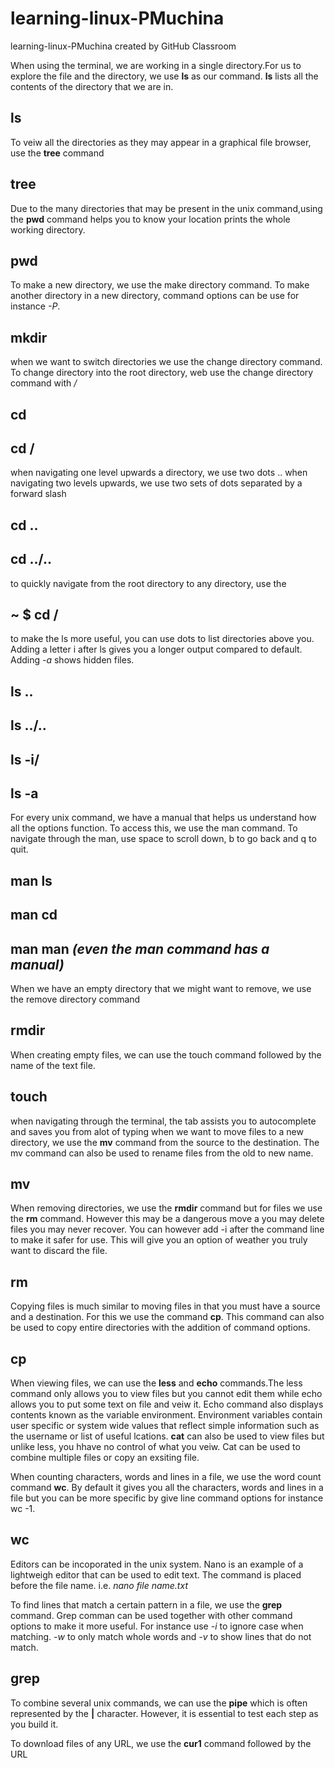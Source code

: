 # learning-linux-PMuchina
learning-linux-PMuchina created by GitHub Classroom


When using the terminal, we are working in a single directory.For us to explore the file and the directory, 
we use **ls** as our command. **ls** lists all the contents of the directory that we are in.
## ls

To veiw all the directories as they may appear in a graphical file browser, use the **tree** command
## tree

Due to the many directories that may be present in the unix command,using the **pwd** command helps you to know your location
prints the whole working directory.
## pwd 

To make a new directory, we use the make directory command. To make another directory in a new directory, command options can be use for instance *-P*.
## mkdir 

when we want to switch directories we use the change directory command. To change directory into the root directory, web use the change directory command with */*
## cd 
## cd /

when navigating one level upwards a directory, we use two dots .. when navigating two levels upwards, we use two sets
of dots separated by a forward slash
## cd ..
## cd ../..

to quickly navigate from the root directory to any directory, use the
## ~ $ cd /

to make the ls more useful, you can use dots to list directories above you. Adding a letter i after ls gives you a longer 
output compared to default. Adding *-a* shows hidden files.
## ls .. 
## ls ../..
## ls -i/
## ls -a

For every unix command, we have a manual that helps us understand how all the options function. To access this, 
we use the man command. To navigate through the man, use space to scroll down, b to go back and q to quit.
## man ls
## man cd
## man man *(even the man command has a manual)*

When we have an empty directory that we might want to remove, we use the remove directory command 
## rmdir

When creating empty files, we can use the touch command followed by the name of the text file.
## touch

when navigating through the terminal, the tab assists you to autocomplete and saves you from alot of typing
when we want to move files to a new directory, we use the **mv** command from the source to the destination.
The mv command can also be used to rename files from the old to new name.
## mv

When removing directories, we use the **rmdir** command but for files we use the **rm** command. However this may be a dangerous 
move a you may delete files you may never recover. You can however add -i after the command line to make it safer for use. This
will give you an option of weather you truly want to discard the file.
## rm

Copying files is much similar to moving files in that you must have a source and a destination. For this we use the command **cp**. This command can also be used to copy entire directories with the addition of command options.
## cp

When viewing files, we can use the **less** and **echo** commands.The less command only allows you to view files but you cannot edit them while echo allows you to put some text on file and veiw it. Echo command also displays contents known as the variable environment. Environment variables contain user specific or system wide values that reflect simple information such as the username or list of useful lcations. **cat** can also be used to view files but unlike less, you hhave no control of what you veiw. Cat can be used to combine multiple files or copy an exsiting file.

When counting characters, words and lines in a file, we use the word count command **wc**. By default it gives you all the characters, words and lines in a file but you can be more specific by give line command options for instance wc -1.
## wc

Editors can be incoporated in the unix system. Nano is an example of a lightweigh editor that can be used to edit text. The command is placed before the file name. i.e. *nano file name.txt*

To find lines that match a certain pattern in a file, we use the **grep** command. Grep comman can be used together with other command options to make it more useful. For instance use *-i* to ignore case when matching. *-w* to only match whole words and *-v* to show lines that do not match. 
## grep

To combine several unix commands, we can use the **pipe** which is often represented by the **|** character. However, it is essential to test each step as you build it. 

To download files of any URL, we use the **cur1** command followed by the URL
